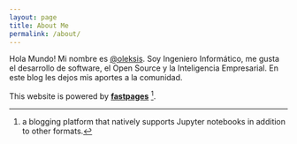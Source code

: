 ```yaml
---
layout: page
title: About Me
permalink: /about/
---
```


Hola Mundo! Mi nombre es [@oleksis](https://mobile.twitter.com/oleksis). Soy Ingeniero Informático, me gusta el desarrollo de software, el Open Source y la Inteligencia Empresarial. En este blog les dejos mis aportes a la comunidad.

This website is powered by **[fastpages](https://github.com/fastai/fastpages)** [^1].


[^1]:a blogging platform that natively supports Jupyter notebooks in addition to other formats.

